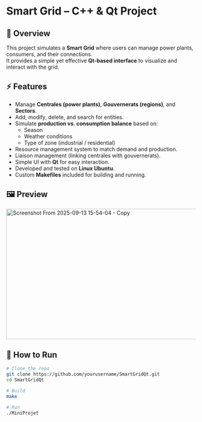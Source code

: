# Smart Grid – C++ & Qt Project

## 📌 Overview
This project simulates a **Smart Grid** where users can manage power plants, consumers, and their connections.  
It provides a simple yet effective **Qt-based interface** to visualize and interact with the grid.

## ⚡ Features
- Manage **Centrales (power plants)**, **Gouvernerats (regions)**, and **Sectors**.
- Add, modify, delete, and search for entities.
- Simulate **production vs. consumption balance** based on:
  - Season
  - Weather conditions
  - Type of zone (industrial / residential)
- Resource management system to match demand and production.
- Liaison management (linking centrales with gouvernerats).
- Simple UI with **Qt** for easy interaction.
- Developed and tested on **Linux Ubuntu**.
- Custom **Makefiles** included for building and running.

## 🖼️ Preview
<img width="596" height="346" alt="Screenshot From 2025-09-13 15-54-04 - Copy" src="https://github.com/user-attachments/assets/e18eaa76-a52c-457f-8565-40bd74118000" />

## 🚀 How to Run
```bash
# Clone the repo
git clone https://github.com/yourusername/SmartGridQt.git
cd SmartGridQt

# Build
make

# Run
./MiniProjet
